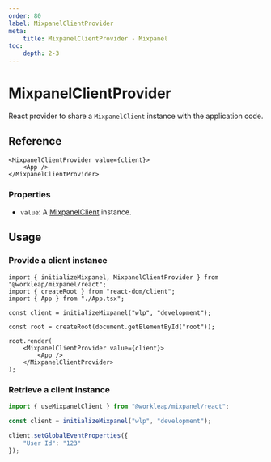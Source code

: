 ```yaml
---
order: 80
label: MixpanelClientProvider
meta:
    title: MixpanelClientProvider - Mixpanel
toc:
    depth: 2-3
---
```


# MixpanelClientProvider

React provider to share a `MixpanelClient` instance with the application code.

## Reference

```tsx
<MixpanelClientProvider value={client}>
    <App />
</MixpanelClientProvider>
```

### Properties

- `value`: A [MixpanelClient](./MixpanelClient.md) instance.

## Usage

### Provide a client instance

```tsx !#10-12
import { initializeMixpanel, MixpanelClientProvider } from "@workleap/mixpanel/react";
import { createRoot } from "react-dom/client";
import { App } from "./App.tsx";

const client = initializeMixpanel("wlp", "development");

const root = createRoot(document.getElementById("root"));

root.render(
    <MixpanelClientProvider value={client}>
        <App />
    </MixpanelClientProvider>
);
```

### Retrieve a client instance

```ts !#3
import { useMixpanelClient } from "@workleap/mixpanel/react";

const client = initializeMixpanel("wlp", "development");

client.setGlobalEventProperties({
    "User Id": "123"
});
```
